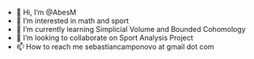 - 👋 Hi, I’m @AbesM
- 👀 I’m interested in math and sport
- 🌱 I’m currently learning Simplicial Volume and Bounded Cohomology
- 💞️ I’m looking to collaborate on Sport Analysis Project
- 📫 How to reach me sebastiancamponovo at gmail dot com


